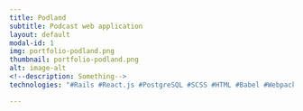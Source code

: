 ```yaml
---
title: Podland
subtitle: Podcast web application
layout: default
modal-id: 1
img: portfolio-podland.png
thumbnail: portfolio-podland.png
alt: image-alt
<!--description: Something-->
technologies: "#Rails #React.js #PostgreSQL #SCSS #HTML #Babel #Webpack" 

---
```

